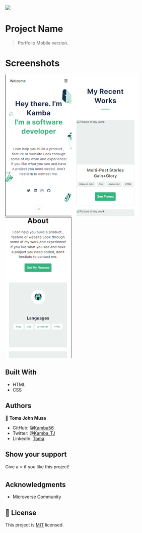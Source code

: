 ![](https://img.shields.io/badge/Microverse-blueviolet)

# Project Name

> Portfolio Mobile version.

# Screenshots

![Screenshot](assets/screenshots/mobile-head.png)
![Screenshot](assets/screenshots/work.png)
![Screenshot](assets/screenshots/about.png)

## Built With

- HTML
- CSS

## Authors

👤 **Toma John Musa**

- GitHub: [@Kamba56](https://github.com/Kamba56)
- Twitter: [@Kamba_TJ](https://twitter.com/Kamba_TJ)
- LinkedIn: [Toma](https://linkedin.com/in/toma-john-47092622b)

## Show your support

Give a ⭐️ if you like this project!

## Acknowledgments

- Microverse Community

## 📝 License

This project is [MIT](./MIT.md) licensed.
